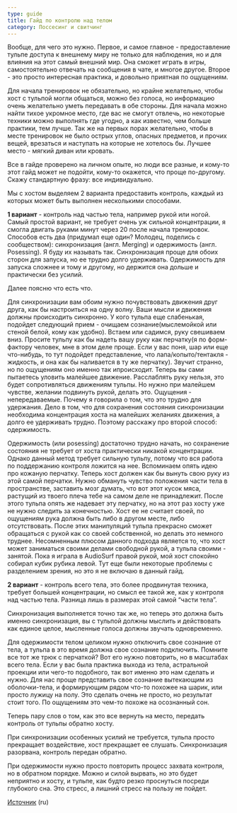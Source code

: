 ```yaml
---
type: guide
title: Гайд по контролю над телом
category: Поссесинг и свитчинг
---
```



Вообще, для чего это нужно. Первое, и самое главное - предоставление тульпе доступа к внешнему миру не только для наблюдения, но и для влияния на этот самый внешний мир. Она сможет играть в игры, самостоятельно отвечать на сообщения в чате, и многое другое. Второе - это просто интересная практика, и довольно приятная по ощущениям.

Для начала тренировок не обязательно, но крайне желательно, чтобы хост с тульпой могли общаться, можно без голоса, но информацию очень желательно уметь передавать в обе стороны. Для начала можно найти тихое укромное место, где вас не смогут отвлечь, но некоторые техники можно выполнять где угодно, а как известно, чем больше практики, тем лучше. Так же на первых порах желательно, чтобы в месте тренировок не было острых углов, опасных предметов, и прочих вещей, врезаться и наступать на которые не хотелось бы. Лучшее место - мягкий диван или кровать.

Все в гайде проверено на личном опыте, но люди все разные, и кому-то этот гайд может не подойти, кому-то окажется, что проще по-другому. Скажу стандартную фразу: все индивидуально.

Мы с хостом выделяем 2 варианта предоставить контроль, каждый из которых может быть выполнен несколькими способами.

**1 вариант** - контроль над частью тела, например рукой или ногой. Самый простой вариант, не требует очень уж сильной концентрации, я смогла двигать руками минут через 20 после начала тренировок. Способов есть два (придумал еще один? Молодец, поделись с сообществом): синхронизация (англ. Merging) и одержимость (англ. Posessing). Я буду их называть так. Синхронизация проще для обоих сторон для запуска, но ее трудно долго удерживать. Одержимость для запуска сложнее и тому и другому, но держится она дольше и практически без усилий.
 
Далее поясню что есть что.
 
Для синхронизации вам обоим нужно почувствовать движения друг друга, как бы настроиться на одну волну. Ваши мысли и движения должны происходить синхронно. У кого тульпа еще слабенькая, подойдет следующий прием - очищаем сознание(мыслемойкой или стеной белой, кому как удобно). Встаем или садимся, руку свешиваем вниз. Просите тульпу как бы надеть вашу руку как перчатку(я по форм-фактору человек, мне в этом деле проще. Если у вас поня, шар или еще что-нибудь, то тут подойдет представление, что лапа/копыто/тентакля - жидкость, и она как бы наливается в ту же перчатку). Звучит странно, но по ощущениям оно именно так ипроисходит. Теперь вы сами пытаетесь уловить малейшее движение. Расслаблять руку нельзя, это будет сопротивляться движениям тульпы. Но нужно при малейшем чувстве, желании подвинуть рукой, делать это. Ощущения - непередаваемые. Почему я говорила о том, что это трудно для удержания. Дело в том, что для сохранения состояния синхронизации необходима концентрация хоста на малейших желаниях движения, а долго ее удерживать трудно. Поэтому расскажу про второй способ: одержимость.
 
Одержимость (или posessing) достаточно трудно начать, но сохранение состояния не требует от хоста практически никакой концентрации. Однако данный метод требует сильную тульпу, потому что вся работа по поддержанию контроля ложится на нее. Вспоминаем опять идею про кожаную перчатку. Теперь хост должен как бы вынуть свою руку из этой самой перчатки. Нужно обмануть чувство положения части тела в пространстве, заставить мозг думать, что вот этот кусок мяса, растущий из твоего плеча тебе на самом деле не принадлежит. После этого тульпа опять же надевает эту перчатку, но на этот раз хосту уже не нужно следить за конечностью. Хост ее не считает своей, по ощущениям рука должна быть либо в другом месте, либо отсутствовать. После этих манипуляций тульпа прекрасно сможет обращаться с рукой как со своей собственной, но делать это немного труднее. Несомненным плюсом данного подхода является то, что хост может заниматься своими делами свободной рукой, а тульпа своими - занятой. Пока я играла в AudioSurf правой рукой, мой хост спокойно собирал кубик рубика левой. Тут еще были некоторые проблемы с разделением зрения, но это я не включаю в данный гайд.

**2 вариант** - контроль всего тела, это более продвинутая техника, требует большей концентрации, но смысл ее такой же, как у контроля над частью тела. Разница лишь в размерах этой самой “части тела”.
 
Синхронизация выполняется точно так же, но теперь это должна быть именно синхронизация, вы с тульпой должны мыслить и действовать как единое целое, мысленные голоса должны звучать одновременно.
 
Для одержимости телом целиком нужно отключить свое сознание от тела, а тульпа в это время должна свое сознание подключить. Помните все тот же трюк с перчаткой? Вот его нужно повторить, но в масштабах всего тела. Если у вас была практика выхода из тела, астральной проекции или чего-то подобного, так вот именно это нам сделать и нужно. Для нас проще представить свое сознание вытекающим из оболочки-тела, и формирующим рядом что-то похожее на шарик, или просто лужицу на полу. Это сделать очень не просто, но результат стоит того. По ощущениям это чем-то похоже на осознанный сон.

Теперь пару слов о том, как это все вернуть на место, передать контроль от тульпы обратно хосту.
 
При синхронизации особенных усилий не требуется, тульпа просто прекращает воздействие, хост прекращает ее слушать. Синхронизация разорвана, контроль передан обратно.
 
При одержимости нужно просто повторить процесс захвата контроля, но в обратном порядке. Можно и силой вырвать, но это будет неприятно и хосту, и тульпе, как будто резко проснуться посреди глубокого сна. Это стресс, а лишний стресс на пользу не пойдет.


[Источник](http://mayaavl.tumblr.com/post/88604462002) (ru)